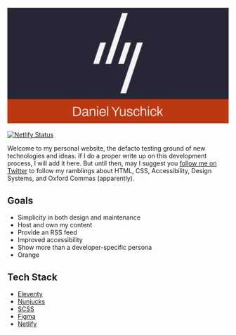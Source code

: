 ![Daniel Yuschick initials logo and name.](./src/assets/images/social-image-base.jpg)

[![Netlify Status](https://api.netlify.com/api/v1/badges/dc84488a-3855-4ad2-9085-3efa5dae8bad/deploy-status)](https://app.netlify.com/sites/danielyuschick/deploys)

Welcome to my personal website, the defacto testing ground of new technologies and ideas. If I do a proper write up on this development process, I will add it here. But until then, may I suggest you [follow me on Twitter](https://twitter.com/DanielYuschick) to follow my ramblings about HTML, CSS, Accessibility, Design Systems, and Oxford Commas (apparently).

## Goals

- Simplicity in both design and maintenance
- Host and own my content
- Provide an RSS feed
- Improved accessibility
- Show more than a developer-specific persona
- Orange

## Tech Stack

- [Eleventy](https://www.11ty.dev/)
- [Nunjucks](https://mozilla.github.io/nunjucks/)
- [SCSS](https://sass-lang.com/)
- [Figma](https://www.figma.com/)
- [Netlify](https://www.netlify.com/)
